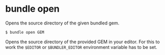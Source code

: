 # bundle open

Opens the source directory of the given bundled gem.

```
$ bundle open GEM
```

Opens the source directory of the provided GEM in your editor. For this to
work the `$EDITOR` or `$BUNDLER_EDITOR` environment variable has to be set.
